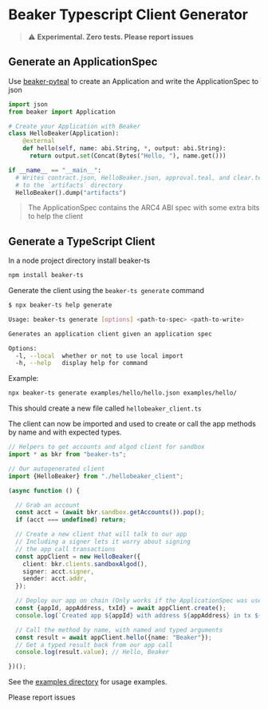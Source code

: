 # Beaker Typescript Client Generator

> :warning: **Experimental. Zero tests. Please report issues**

## Generate an ApplicationSpec

Use [beaker-pyteal](https://github.com/algorand-devrel/beaker) to create an Application and write the ApplicationSpec to json

```py
import json
from beaker import Application

# Create your Application with Beaker
class HelloBeaker(Application):
    @external
    def hello(self, name: abi.String, *, output: abi.String):
      return output.set(Concat(Bytes("Hello, "), name.get()))

if __name__ == "__main__":
  # Writes contract.json, HelloBeaker.json, approval.teal, and clear.teal 
  # to the `artifacts` directory
  HelloBeaker().dump("artifacts")
```

> The ApplicationSpec contains the ARC4 ABI spec with some extra bits to help the client

## Generate a TypeScript Client

In a node project directory install beaker-ts
```sh
npm install beaker-ts
```

Generate the client using the `beaker-ts generate` command

```sh
$ npx beaker-ts help generate

Usage: beaker-ts generate [options] <path-to-spec> <path-to-write>

Generates an application client given an application spec

Options:
  -l, --local  whether or not to use local import
  -h, --help   display help for command
```

Example:
```sh
npx beaker-ts generate examples/hello/hello.json examples/hello/
```

This should create a new file called `hellobeaker_client.ts`

The client can now be imported and used to create or call the app methods by name and with expected types.

```ts
// Helpers to get accounts and algod client for sandbox
import * as bkr from "beaker-ts";

// Our autogenerated client
import {HelloBeaker} from "./hellobeaker_client";

(async function () {

  // Grab an account
  const acct = (await bkr.sandbox.getAccounts()).pop();
  if (acct === undefined) return;

  // Create a new client that will talk to our app
  // Including a signer lets it worry about signing
  // the app call transactions 
  const appClient = new HelloBeaker({
    client: bkr.clients.sandboxAlgod(),
    signer: acct.signer,
    sender: acct.addr,
  });

  // Deploy our app on chain (Only works if the ApplicationSpec was used to generate the client)
  const {appId, appAddress, txId} = await appClient.create();
  console.log(`Created app ${appId} with address ${appAddress} in tx ${txId}`);

  // Call the method by name, with named and typed arguments
  const result = await appClient.hello({name: "Beaker"});
  // Get a typed result back from our app call
  console.log(result.value); // Hello, Beaker

})();
```

See the [examples directory](https://github.com/algorand-devrel/beaker-ts/tree/master/examples) for usage examples.

Please report issues
